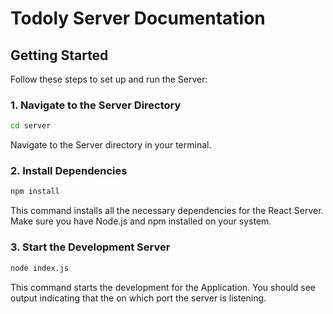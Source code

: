 # Todoly Server Documentation

## Getting Started

Follow these steps to set up and run the Server:

### 1. Navigate to the Server Directory

```bash
cd server
```
Navigate to the Server directory in your terminal.

### 2. Install Dependencies

```bash
npm install
```
This command installs all the necessary dependencies for the React Server. Make sure you have Node.js and npm installed on your system.

### 3. Start the Development Server

```bash
node index.js
```
This command starts the development for the Application. You should see output indicating that the on which port the server is listening.
